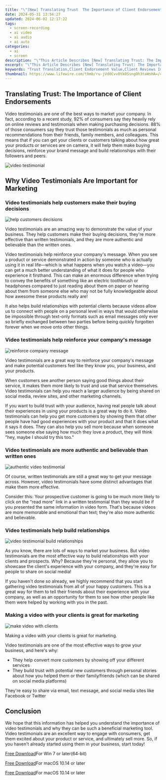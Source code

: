 ```yaml
---
title: "\"[New] Translating Trust  The Importance of Client Endorsements\""
date: 2024-05-31 13:54:27
updated: 2024-06-02 12:17:22
tags: 
  - screen-recording
  - ai video
  - ai audio
  - ai auto
categories: 
  - ai
  - screen
description: "\"This Article Describes [New] Translating Trust: The Importance of Client Endorsements\""
excerpt: "\"This Article Describes [New] Translating Trust: The Importance of Client Endorsements\""
keywords: "Trust Translation,Client Endorsement Value,Client Reviews Impact,Translator Credibility,Trust in Language Services,Client Confidence Boost,Endorser's Influence"
thumbnail: https://www.lifewire.com/thmb/ru-jVd0Cvv8tkOSsngOh3taWsHA=/400x300/filters:no_upscale():max_bytes(150000):strip_icc():format(webp)/laptop-2443739-5b55bc7c46e0fb00378df55b.jpg
---
```


## Translating Trust: The Importance of Client Endorsements

Video testimonials are one of the best ways to market your company. In fact, according to a recent study, 92% of consumers say they heavily rely on online reviews and testimonials when making purchasing decisions. 88% of those consumers say they trust those testimonials as much as personal recommendations from their friends, family members, and colleagues. This means that if you can get your clients or customers talking about how great your products or services are on camera, it will help them make buying decisions, reinforce your brand message and build relationships with their followers and peers.

![video testimonial](https://images.wondershare.com/filmora/article-images/2022/07/video-testimonial.jpg)

## Why Video Testimonials Are Important for Marketing

### Video testimonials help customers make their buying decisions

![help customers decisions](https://images.wondershare.com/filmora/article-images/2022/07/help-customers-decisions.jpg)

Video testimonials are an amazing way to demonstrate the value of your business. They help customers make their buying decisions, they're more effective than written testimonials, and they are more authentic and believable than the written ones.

Video testimonials help reinforce your company's message. When you see a product or service demonstrated in action by someone who is actually using it in real life—which is what happens when you watch a video—you can get a much better understanding of what it does for people who experience it firsthand. This can make an enormous difference when trying to convey the benefits of something like an electric toothbrush or headphones compared to just reading about them on paper or hearing about them from someone else who may not be fully knowledgeable about how awesome these products really are!

It also helps build relationships with potential clients because videos allow us to connect with people on a personal level in ways that would otherwise be impossible through text-only formats such as email messages only ever so briefly exchanged between two parties before being quickly forgotten forever when we move onto other things.

### Video testimonials help reinforce your company's message

![reinforce company message](https://images.wondershare.com/filmora/article-images/2022/07/reinforce-company-message.jpg)

Video testimonials are a great way to reinforce your company's message and make potential customers feel like they know you, your business, and your products.

When customers see another person saying good things about their service, it makes them more likely to trust and use that service themselves. Video testimonials can help you reach a larger audience by being shared on social media, review sites, and other marketing channels.

If you want to build trust with your audience, having real people talk about their experiences in using your products is a great way to do it. Video testimonials can help you get more customers by showing them that other people have had good experiences with your product and that it does what it says it does. They can also help you sell more because when someone sees someone else saying how much they love a product, they will think "hey, maybe I should try this too."

### Video testimonials are more authentic and believable than written ones

![authentic video testimonial](https://images.wondershare.com/filmora/article-images/2022/07/authentic-video-testimonial.jpg)

Of course, written testimonials are still a great way to get your message across. However, video testimonials have some distinct advantages that make them more effective.

Consider this: Your prospective customer is going to be much more likely to click on the “read more” link in a written testimonial than they would be if you presented the same information in video form. That's because videos are more memorable and emotional than text; they're also more authentic and believable.

### Video testimonials help build relationships

![video testimonial build relationships](https://images.wondershare.com/filmora/article-images/2022/07/video-testimonial-build-relationships.jpg)

As you know, there are lots of ways to market your business. But video testimonials are the most effective way to build relationships with your clients and prospects. Why? Because they're personal, they allow you to showcase the client's experience with your company, and they're easy for people to share on social media!

If you haven't done so already, we highly recommend that you start gathering video testimonials from all of your happy customers. This is a great way for them to tell their friends about their experience with your company, as well as an opportunity for them to see how other people like them were helped by working with you in the past.

### Making a video with your clients is great for marketing

![make video with clients](https://images.wondershare.com/filmora/article-images/2022/07/make-video-with-clients.jpg)

Making a video with your clients is great for marketing.

Video testimonials are one of the most effective ways to grow your business, and here's why:

* They help convert more customers by showing off your different services
* They build trust with potential new customers through personal stories about how you helped them or their family/friends (which can be shared on social media platforms)

They're easy to share via email, text message, and social media sites like Facebook or Twitter

## Conclusion

We hope that this information has helped you understand the importance of video testimonials and why they can be such a beneficial marketing tool. Video testimonials are an excellent way to engage with consumers, get them excited about your product or service, and ultimately sell more. So, if you haven't already started using them in your business, start today!

[Free Download](https://tools.techidaily.com/wondershare/filmora/download/)For Win 7 or later(64-bit)

[Free Download](https://tools.techidaily.com/wondershare/filmora/download/)For macOS 10.14 or later

</article

[Free Download](https://tools.techidaily.com/wondershare/filmora/download/)For macOS 10.14 or later

<ins class="adsbygoogle"
     style="display:block"
     data-ad-format="autorelaxed"
     data-ad-client="ca-pub-7571918770474297"
     data-ad-slot="1223367746"></ins>

<ins class="adsbygoogle"
     style="display:block"
     data-ad-format="autorelaxed"
     data-ad-client="ca-pub-7571918770474297"
     data-ad-slot="1223367746"></ins>



<ins class="adsbygoogle"
     style="display:block"
     data-ad-client="ca-pub-7571918770474297"
     data-ad-slot="8358498916"
     data-ad-format="auto"
     data-full-width-responsive="true"></ins>

